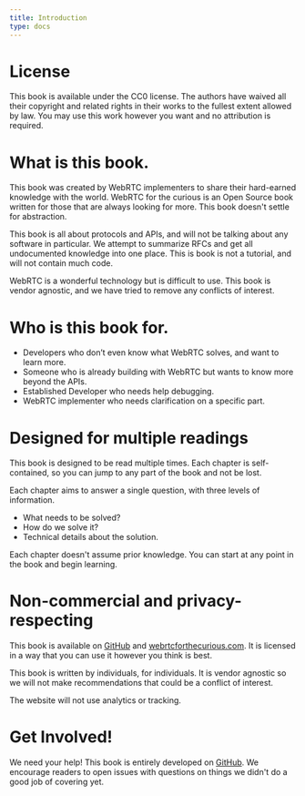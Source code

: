 ```yaml
---
title: Introduction
type: docs
---
```


# License

This book is available under the CC0 license. The authors have waived all their copyright and related rights in their works to the fullest extent allowed by law. You may use this work however you want and no attribution is required.

# What is this book.

This book was created by WebRTC implementers to share their hard-earned knowledge with the world. WebRTC for the curious is an Open Source book written for those that are always looking for more. This book doesn't settle for abstraction.

This book is all about protocols and APIs, and will not be talking about any software in particular. We attempt to summarize RFCs and get all undocumented knowledge into one place. This is book is not a tutorial, and will not contain much code.

WebRTC is a wonderful technology but is difficult to use. This book is vendor agnostic, and we have tried to remove any conflicts of interest.

# Who is this book for.

* Developers who don’t even know what WebRTC solves, and want to learn more.
* Someone who is already building with WebRTC but wants to know more beyond the APIs.
* Established Developer who needs help debugging.
* WebRTC implementer who needs clarification on a specific part.

# Designed for multiple readings

This book is designed to be read multiple times. Each chapter is self-contained, so you can jump to any part of the book and not be lost.

Each chapter aims to answer a single question, with three levels of information.

* What needs to be solved?
* How do we solve it?
* Technical details about the solution.

Each chapter doesn't assume prior knowledge. You can start at any point in the book and begin learning.

# Non-commercial and privacy-respecting

This book is available on [GitHub](https://github.com/webrtc-for-the-curious/webrtc-for-the-curious) and [webrtcforthecurious.com](https://webrtcforthecurious.com). It is licensed in a way that you can use it however you think is best.

This book is written by individuals, for individuals. It is vendor agnostic so we will not make recommendations that could be a conflict of interest.

The website will not use analytics or tracking.

# Get Involved!

We need your help! This book is entirely developed on [GitHub](https://github.com/webrtc-for-the-curious/webrtc-for-the-curious). We encourage readers to open issues with questions on things we didn't do a good job of covering yet.
